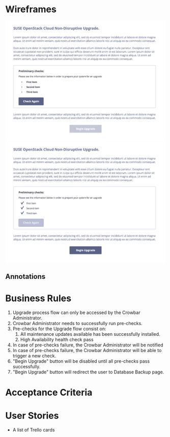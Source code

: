 # Wireframes
![Upgrade Flow Landing Page](wiki/upgrade_01_landing01.jpg)
![Upgrade Flow Landing Page](wiki/upgrade_02_landing02.jpg)

## Annotations

# Business Rules
1. Upgrade process flow can only be accessed by the Crowbar Administrator.
2. Crowbar Administrator needs to successfully run pre-checks.
3. Pre-checks for the Upgrade flow consist on:
    1. All maintenance updates available has been successfully installed.
    2. High Availability health check pass
4. In case of pre-checks failure, the Crowbar Administrator will be notified
5. In case of pre-checks failure, the Crowbar Administrator will be able to trigger a new check.
6. "Begin Upgrade" button will be disabled until all pre-checks pass successfully.
7. "Begin Upgrade" button will redirect the user to Database Backup page.

# Acceptance Criteria

# User Stories
- A list of Trello cards
